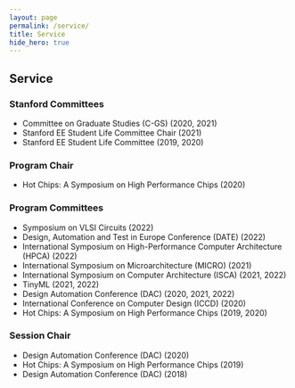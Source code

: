 ```yaml
---
layout: page
permalink: /service/
title: Service
hide_hero: true
---
```


## Service

### Stanford Committees
- Committee on Graduate Studies (C-GS) (2020, 2021)
- Stanford EE Student Life Committee Chair (2021)
- Stanford EE Student Life Committee (2019, 2020)

### Program Chair
- Hot Chips: A Symposium on High Performance Chips (2020)

### Program Committees
- Symposium on VLSI Circuits (2022)
- Design, Automation and Test in Europe Conference (DATE) (2022)
- International Symposium on High-Performance Computer Architecture (HPCA) (2022)
- International Symposium on Microarchitecture (MICRO) (2021)
- International Symposium on Computer Architecture (ISCA) (2021, 2022)
- TinyML (2021, 2022)
- Design Automation Conference (DAC) (2020, 2021, 2022)
- International Conference on Computer Design (ICCD) (2020)
- Hot Chips: A Symposium on High Performance Chips (2019, 2020)

### Session Chair
- Design Automation Conference (DAC) (2020)
- Hot Chips: A Symposium on High Performance Chips (2019)
- Design Automation Conference (DAC) (2018)
